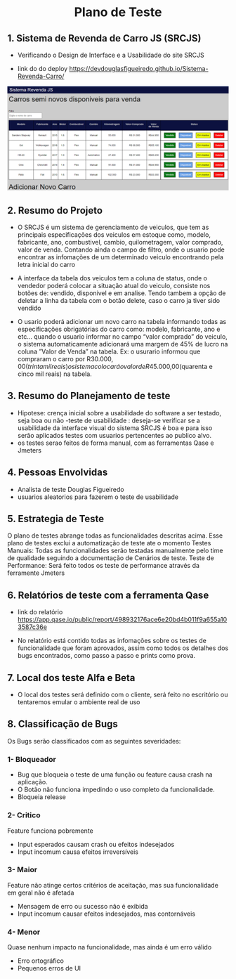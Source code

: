 <h1 align ="center"> Plano de Teste</h1>
<h2> 1. Sistema de Revenda de Carro JS (SRCJS) </h2>

- Verificando o Design de Interface e a Usabilidade do site SRCJS

- link do do deploy https://devdouglasfigueiredo.github.io/Sistema-Revenda-Carro/

<img src="assests/print-readme.png" alt="imagem readme">

<h2> 2. Resumo do Projeto </h2>

- O SRCJS é um sistema de gerenciamento de veiculos, que tem as principais 
especificações dos veiculos em estoque como, modelo, fabricante, ano, 
combustivel, cambio, quilometragem, valor comprado, valor de venda.
Contando ainda o campo de filtro, onde o usuario pode encontrar as 
infomações de um determinado veiculo encontrando pela letra inicial do carro

- A interface da tabela dos veiculos tem a coluna de status, onde o vendedor 
poderá colocar a situação atual do veiculo, consiste nos botões de: vendido, 
disponivel e em analise. Tendo tambem a opção de deletar a linha da tabela 
com o botão delete, caso o carro ja tiver sido vendido

- O usario poderá adicionar um novo carro na tabela informando todas as
especificações obrigatórias do carro como: modelo, fabricante, ano e etc... 
quando o usuario informar no campo “valor comprado” do veiculo, o sistema 
automaticamente adicionará uma margem de 45% de lucro na coluna ”Valor de 
Venda” na tabela. Ex: o usurario informou que compraram o carro por 
R$30.000,00 (trinta mil reais) o sistema colocará o valor de 
R$45.000,00(quarenta e cinco mil reais) na tabela.

<h2>3. Resumo do Planejamento de teste</h2>

- Hipotese: crença inicial sobre a usabilidade do software a ser testado, seja 
boa ou não
-teste de usabilidade : deseja-se verificar se a usabilidade da interface visual
do sistema SRCJS é boa e para isso serão aplicados testes com usuarios 
pertencentes ao publico alvo.
- os testes serao feitos de forma manual, com as ferramentas Qase e Jmeters

<h2>4. Pessoas Envolvidas</h2>

- Analista de teste Douglas Figueiredo
- usuarios aleatorios para fazerem o teste de usabilidade

<h2>5. Estrategia de Teste</h2>

O plano de testes abrange todas as funcionalidades descritas acima. Esse 
plano de testes exclui a automatização de teste ate o momento
Testes Manuais: Todas as funcionalidades serão testadas manualmente pelo 
time de qualidade seguindo a documentação de Cenários de teste.
Teste de Performance: Será feito todos os teste de performance através da 
ferramente Jmeters

<h2>6. Relatórios de teste com a ferramenta Qase</h2>

- link do relatório https://app.qase.io/public/report/498932176ace6e20bd4b011f9a655a103587c36e

- No relatório está contido todas as infomações sobre os testes de funcionalidade que foram aprovados, assim como todos os detalhes dos bugs encontrados, como passo a passo e prints como prova.

<h2>7. Local dos teste Alfa e Beta</h2>

- O local dos testes será definido com o cliente, será feito no escritório ou 
tentaremos emular o ambiente real de uso

<h2>8. Classificação de Bugs</h2>
Os Bugs serão classificados com as seguintes severidades:

<h3>1- Bloqueador </h3>

- Bug que bloqueia o teste de uma função ou 
feature causa crash na aplicação.
- O Botão não funciona impedindo o uso 
completo da funcionalidade.
- Bloqueia release

<h3>2- Critico </h3>

Feature funciona pobremente
- Input esperados causam crash ou efeitos 
indesejados
- Input incomum causa efeitos irreversíveis

<h3>3- Maior </h3>

Feature não atinge certos critérios de aceitação, mas 
sua funcionalidade em geral não é afetada
- Mensagem de erro ou sucesso não é exibida
- Input incomum causar efeitos indesejados, mas 
contornáveis

<h3>4- Menor</h3>

Quase nenhum impacto na funcionalidade, mas ainda 
é um erro válido
- Erro ortográfico
- Pequenos erros de UI
